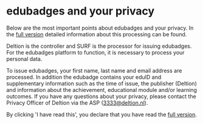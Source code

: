 # edubadges and your privacy

Below are the most important points about edubadges and your privacy. In the [full version](https://raw.githubusercontent.com/edubadges/privacy/master/deltion/edubadges-nonformal-text-en.md) detailed information about this processing can be found.

Deltion is the controller and SURF is the processor for issuing edubadges. For the edubadges platform to function, it is necessary to process your personal data.

To issue edubadges, your first name, last name and email address are processed. In addition the edubadge contains your eduID and supplementary information such as the time of issue, the publisher (Deltion) and information about the achievement, educational module and/or learning outcomes. If you have any questions about your privacy, please contact the Privacy Officer of Deltion via the ASP ([3333@deltion.nl](mailto:3333@deltion.nl)).

By clicking 'I have read this', you declare that you have read the [full version](https://raw.githubusercontent.com/edubadges/privacy/master/deltion/edubadges-nonformal-text-en.md).